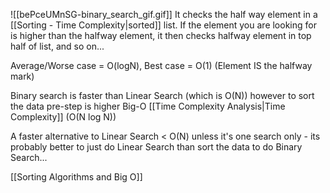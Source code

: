 ![[bePceUMnSG-binary_search_gif.gif]]
It checks the half way element in a [[Sorting - Time Complexity|sorted]] list. If the element you are looking for is higher than the halfway element, it then checks halfway element in top half of list, and so on...

Average/Worse case = O(logN), 
Best case = O(1) (Element IS the halfway mark)

Binary search is faster than Linear Search (which is O(N)) however to sort the data pre-step is higher Big-O [[Time Complexity Analysis|Time Complexity]] (O(N log N))

A faster alternative to Linear Search < O(N) unless it's one search only - its probably better to just do Linear Search than sort the data to do Binary Search...

[[Sorting Algorithms and Big O]]